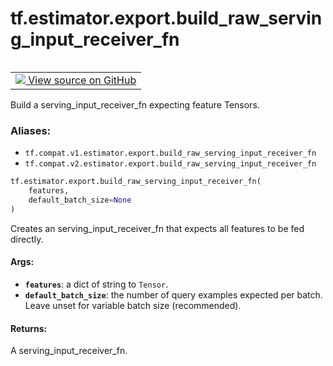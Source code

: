 <div itemscope itemtype="http://developers.google.com/ReferenceObject">
<meta itemprop="name" content="tf.estimator.export.build_raw_serving_input_receiver_fn" />
<meta itemprop="path" content="Stable" />
</div>

# tf.estimator.export.build_raw_serving_input_receiver_fn

<!-- Insert buttons -->

<table class="tfo-notebook-buttons tfo-api" align="left">

<td>
  <a target="_blank" href="https://github.com/tensorflow/estimator/tree/master/tensorflow_estimator/python/estimator/export/export.py">
    <img src="https://www.tensorflow.org/images/GitHub-Mark-32px.png" />
    View source on GitHub
  </a>
</td></table>



<!-- Start diff -->
Build a serving_input_receiver_fn expecting feature Tensors.

### Aliases:

* `tf.compat.v1.estimator.export.build_raw_serving_input_receiver_fn`
* `tf.compat.v2.estimator.export.build_raw_serving_input_receiver_fn`


``` python
tf.estimator.export.build_raw_serving_input_receiver_fn(
    features,
    default_batch_size=None
)
```



<!-- Placeholder for "Used in" -->

Creates an serving_input_receiver_fn that expects all features to be fed
directly.

#### Args:


* <b>`features`</b>: a dict of string to `Tensor`.
* <b>`default_batch_size`</b>: the number of query examples expected per batch.
    Leave unset for variable batch size (recommended).


#### Returns:

A serving_input_receiver_fn.
